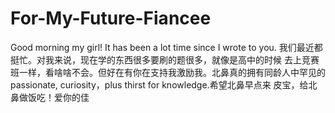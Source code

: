 # For-My-Future-Fiancee
Good morning my girl! It has been a lot time since I wrote to you. 我们最近都挺忙。对我来说，现在学的东西很多要刷的题很多，就像是高中的时候
去上竞赛班一样，看啥啥不会。但好在有你在支持我激励我。北鼻真的拥有同龄人中罕见的passionate, curiosity，plus thirst for knowledge.希望北鼻早点来
皮宝，给北鼻做饭吃！爱你的佳


